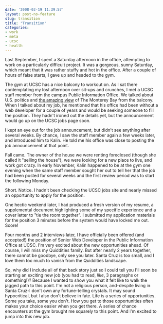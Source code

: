 ```yaml
---
date: '2008-03-19 11:39:57'
layout: post-no-feature
slug: transition
title: "Transition"
categories:
- work
- meta
- ucsc
- health
---
```


Last September, I spent a Saturday afternoon in the office, attempting to work on a particularly difficult project. It was a gorgeous, sunny Saturday, which meant that it was rather stuffy and hot in the office. After a couple of hours of false starts, I gave up and headed to the gym.

The gym at UCSC has a nice balcony to workout on. As I sat there contemplating my lost afternoon over sit-ups and crunches, I met a UCSC staff member from the campus Public Information Office. We talked about U.S. politics and [the amazing view](http://www.flickr.com/photos/redteam/469701886/) of The Monterey Bay from the balcony. When I talked about my job, he mentioned that his office had been without a web developer for a couple of years and would be seeking someone to fill the position. They hadn't ironed out the details yet, but the announcement would go up on the UCSC jobs page soon.

I kept an eye out for the job announcement, but didn't see anything after several weeks. By chance, I saw the staff member again a few weeks later, and introduced him to Kalin. He told me his office was close to posting the job announcement at that point.

Fall came. The owner of the house we were renting foreclosed (though she called it "selling the house"), we were looking for a new place to live, and work got crazy. In early November, Kalin happened to be at the gym one evening when the same staff member sought her out to tell her that the job had been posted for several weeks and the first review period was to start the following Monday.

Short. Notice. I hadn't been checking the UCSC jobs site and nearly missed an opportunity to apply for the position.

One hectic weekend later, I had produced a fresh version of my resume, a supplemental document highlighting some of my specific experience and a cover letter to "tie the room together". I submitted my application materials for the position 3 minutes before the system would have locked me out. Score!

Four months and 2 interviews later, I have officially been offered (and accepted!) the position of Senior Web Developer in the Public Information Office at UCSC. I'm very excited about the new opportunities ahead. Of course, I will miss my Quiddities family. But after nearly 2 years together, there cannot be goodbye, only see you later. Santa Cruz is too small, and I love them too much to vanish from the Quiddities landscape.

So, why did I include all of that back story just so I could tell you I'll soon be starting an exciting new job \(you had to read, _like_, 3 paragraphs or something!\)? Because I wanted to show you what it felt like to walk the jagged path to this point. I'm not a religious person, and-despite living in Santa Cruz-I don't own any fortune-telling crystals. It may sound hypocritical, but I also don't believe in fate. Life is a series of opportunities. Some you take, some you don't. How you get to those opportunities often makes your choice easier when you get there. A series of chance encounters at the gym brought me squarely to this point. And I'm excited to jump into this new job.
